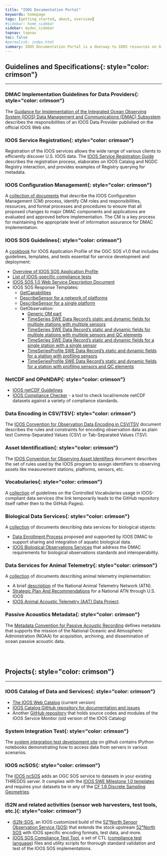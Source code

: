 ```yaml
---
title: "IOOS Documentation Portal"
keywords: homepage
tags: [getting_started, about, overview]
#sidebar: home_sidebar
sidebar: mydoc_sidebar
topnav: topnav
toc: false
#permalink: index.html
summary: IOOS Documentation Portal is a doorway to IOOS resources on GitHub and otherwise; a collection of links to the guides, conventions, procedures and templates that define the IOOS Data Management And Communication (DMAC) strategy
---
```



## **Guidelines and Specifications**{: style="color: crimson"}

* * *

### **DMAC Implementation Guidelines for Data Providers**{: style="color: crimson"}

The [Guidance for Implementation of the Integrated Ocean Observing System (IOOS) Data Management and Communications (DMAC) Subsystem](https://ioos.noaa.gov/data/contribute-data/) describes the responsibilities of an IOOS Data Provider published on the official IOOS Web site.

### **IOOS Service Registration**{: style="color: crimson"}

Registration of the IOOS services allows the wide range of various clients to efficiently discover U.S. IOOS data. The [IOOS Service Registration Guide](http://ioos.github.io/registry/) describes the registration process, elaborates on IOOS Catalog and NGDC Registry interaction, and provides examples of Registry querying for metadata. 

### **IOOS Configuration Management**{: style="color: crimson"}

A [collection of documents](http://ioos.github.io/configuration-management) that describe the IOOS Configuration Management (CM) process, identify CM roles and responsibilities, resources, and formal processes and procedures to ensure that all proposed changes to major DMAC components and applications are evaluated and approved before implementation. The CM is a key process for maintaining the appropriate level of information assurance for DMAC implementation.

### **IOOS SOS Guidelines**{: style="color: crimson"}

A [cookbook](https://ioos.github.io/sos-guidelines/index.html) for IOOS Application Profile of the OGC SOS v1.0 that includes guidelines, templates, and tests essential for service development and deployment:    

* [Overview of IOOS SOS Application Profile](https://ioos.github.io/sos-guidelines/index.html)
* [List of IOOS-specific compliance tests](https://ioos.github.io/sos-guidelines/sos-test-list-summary.html)  
* [IOOS SOS 1.0 Web Service Description Document](https://ioos.github.io/sos-guidelines/sos-wsdd-1-0.html)   
* IOOS SOS Response Templates:
  - [GetCapabilities](https://ioos.github.io/sos-guidelines/sos-getcapabilities.html/)
  - [DescribeSensor for a network of platforms](https://ioos.github.io/sos-guidelines/sml-describesensor-network.html)
  - [DescribeSensor for a single platform](https://ioos.github.io/sos-guidelines/sml-describesensor-station.html)
  - GetObservation:
     * [Generic OM part](https://ioos.github.io/sos-guidelines/om-getobservation.html)
     * [TimeSeries SWE Data Record’s static and dynamic fields for multiple stations with multiple sensors](https://ioos.github.io/sos-guidelines/swe-multistation-timeseries.html)
     * [TimeSeries SWE Data Record’s static and dynamic fields for multiple stations with multiple sensors and QC elements](https://ioos.github.io/sos-guidelines/swe-multistation-timeseries-qc.html)
     * [TimeSeries SWE Data Record’s static and dynamic fields for a single station with a single sensor](https://ioos.github.io/sos-guidelines/swe-singlestation-singleproperty-timeseries.html)
     * [TimeSeriesProfile SWE Data Record’s static and dynamic fields for a station with profiling sensors](https://ioos.github.io/sos-guidelines/swe-singlestation-timeseriesprofile.html)
     * [TimeSeriesProfile SWE Data Record’s static and dynamic fields for a station with profiling sensors and QC elements](https://ioos.github.io/sos-guidelines/swe-singlestation-timeseriesprofile-qc.html)   

### **NetCDF and OPeNDAP**{: style="color: crimson"}

* [IOOS netCDF Guidelines](https://ioos.github.io/ioos-netcdf/)
* [IOOS Compliance Checker](https://github.com/ioos/compliance-checker) - a tool to check local/remote netCDF datasets against a variety of compliance standards. 

<!-- * (https://github.com/dpsnowden/netcdf-guidelines). -->

### **Data Encoding in CSV/TSV**{: style="color: crimson"}

The [IOOS Convention for Observation Data Encoding in CSV/TSV](http://ioos.github.io/ioos-csv-tsv/) document describes the rules and constraints for encoding observation data as plain text Comma-Separated Values (CSV) or Tab-Separated Values (TSV).

### **Asset Identification**{: style="color: crimson"}

The [IOOS Convention for Observing Asset Identifiers](http://ioos.github.io/conventions-for-observing-asset-identifiers/) document describes the set of rules used by the IOOS program to assign identifiers to observing assets like measurement stations, platforms, sensors, etc.

### **Vocabularies**{: style="color: crimson"}

A [collection](https://github.com/ioos/vocabularies) of guidelines on the Controlled Vocabularies usage in IOOS-compliant data services (the link temporarily leads to the GitHub repository itself rather then to the GitHub Pages).

### **Biological Data Services**{: style="color: crimson"} 

A [collection](http://ioos.github.io/biological-data-services/) of documents describing data services for biological objects:

* [Data Enrollment Process](http://ioos.github.io/biological-data-services/biological-data-procedure/) proposed and supported by IOOS DMAC to support sharing and integration of aquatic biological data.
* [IOOS Biological Observations Services](http://ioos.github.io/biological-data-services/biological-observations/) that address the DMAC requirements for biological observations standards and interoperability.

### **Data Services for Animal Telemetry**{: style="color: crimson"}

A [collection](http://ioos.github.io/animal-telemetry/) of documents describing animal telemetry implementation: 

* A brief [description](http://ioos.github.io/animal-telemetry/about/) of the National Animal Telemetry Network (ATN). 
* [Strategic Plan And Recommendations](http://ioos.github.io/animal-telemetry/animal-telemetry-plan/) for a National ATN through U.S. IOOS
* [IOOS Animal Acoustic Telemetry (AAT) Data Project](http://ioos.github.io/animal-telemetry/aat_data_ioostech_wiki/).

### **Passive Acoustics Metadata**{: style="color: crimson"}

The [Metadata Convention for Passive Acoustic Recording](https://ioos.github.io/passive-acoustics/) defines metadata that supports the mission of the National Oceanic and Atmospheric Administration (NOAA) for acquisition, archiving, and dissemination of ocean passive acoustic data. 

<!--
# Contributing and changes

To make changes to this website and add information, see the [Website Deployment Workflow](website_deployment_workflow_updated) page. 

-->


<br><br>

## **Projects**{: style="color: crimson"}

<!-- <a name="System Integration Test"></a> -->

* * *

### **IOOS Catalog of Data and Services**{: style="color: crimson"}

* [The IOOS Web Catalog](http://catalog.ioos.us) (current version)
* [IOOS Catalog GitHub repository for documentation and issues](https://github.com/ioos/catalog)
* Another [GitHub repository](https://github.com/ioos/service-monitor) that holds source codes and modules of the IOOS Service Monitor (old version of the IOOS Catalog)

### **System Integration Test**{: style="color: crimson"}

The [system integration test development site](https://github.com/ioos/system-test) on github contains IPython notebooks demonstrating how to access data from servers in various scenarios. 

### **IOOS ncSOS**{: style="color: crimson"}

The [IOOS ncSOS](https://github.com/asascience-open/ncSOS) adds an OGC SOS service to datasets in your existing THREDDS server. It complies with the [IOOS SWE Milestone 1.0 templates](https://github.com/ioos/sos-guidelines/tree/master/template/milestone1.0) and requires your datasets be in any of the [CF 1.6 Discrete Sampling Geometries](http://cfconventions.org/Data/cf-conventions/cf-conventions-1.6/build/cf-conventions.html#discrete-sampling-geometries).

### **i52N and related activities (sensor web harvesters, test tools, etc.)**{: style="color: crimson"}

*  [i52N-SOS](http://ioos.github.io/i52n-sos/), an IOOS customized build of the [52°North Sensor Observation Service (SOS)](http://52north.org/sos) that extends the stock upstream [52°North SOS](https://github.com/52North/SOS) with IOOS specific encoding formats, test data, and more.
* [IOOS SOS Compliance Test Tool](https://github.com/ioos/ioos-sos-compliance-tests), a set of CTL ([compliance test language](http://portal.opengeospatial.org/files/?artifact_id=33085)) files and utility scripts for thorough standard validation and test of the IOOS SOS implementations.

<!-- * [IOOS SOS Validator](https://github.com/ioos/ioos-sos-validator) for simple schema validation of SOS responses and templates --> 

<br><br>

